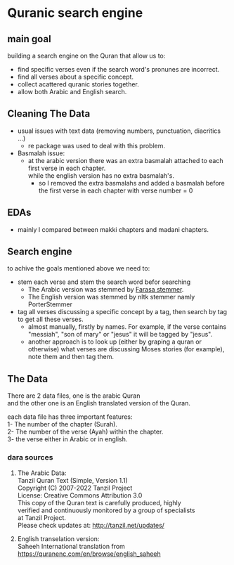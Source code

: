 # Quranic search engine

## main goal
building a search engine on the Quran that allow us to:
- find specific verses even if the search word's pronunes are incorrect.
- find all verses about a specific concept.
- collect acattered quranic stories together.
- allow both Arabic and English search.

## Cleaning The Data
- usual issues with text data (removing numbers, punctuation, diacritics ...)
    + re package was used to deal with this problem.
- Basmalah issue:
    + at the arabic version there was an extra basmalah attached to each first verse in each chapter.\
    while the english version has no extra basmalah's.
        - so I removed the extra basmalahs and added a basmalah before the first verse in each chapter with verse number = 0
 
 ## EDAs
 - mainly I compared between makki chapters and madani chapters.
 
 ## Search engine
 to achive the goals mentioned above we need to:
 - stem each verse and stem the search word befor searching
    + The Arabic version was stemmed by [Farasa stemmer](https://github.com/MagedSaeed/farasapy).
    + The English version was stemmed by nltk stemmer namly PorterStemmer
 - tag all verses discussing a specific concept by a tag, then search by tag to get all these verses.
    + almost manually, firstly by names. For example, if the verse contains "messiah", "son of mary" or "jesus" it will be tagged by "jesus".
    + another approach is to look up (either by graping a quran or otherwise) what verses are discussing Moses stories (for example), note them and then tag them.
  
 

## The Data
There are 2 data files, one is the arabic Quran\
and the other one is an English translated version of the Quran.

each data file has three important features:\
1- The number of the chapter (Surah).\
2- The number of the verse (Ayah) within the chapter.\
3-  the verse either in Arabic or in english.

### dara sources
1. The Arabic Data:\
  Tanzil Quran Text (Simple, Version 1.1)\
  Copyright (C) 2007-2022 Tanzil Project\
  License: Creative Commons Attribution 3.0\
  This copy of the Quran text is carefully produced, highly\
  verified and continuously monitored by a group of specialists\
  at Tanzil Project.\
  Please check updates at: http://tanzil.net/updates/

2. English transelation version:\
  Saheeh International translation from\
  https://quranenc.com/en/browse/english_saheeh
